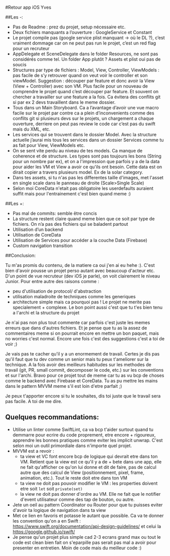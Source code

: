 #Retour app iOS Yves

##Les -:
- Pas de Readme : prez du projet, setup nécessaire etc.
- Deux fichiers manquants a l’ouverture : GoogleService et Constant
- Le projet compile pas (google service plist manquant -> où le DL ?), c’est vraiment dommage car on ne peut pas run le projet, c’est un red flag pour un recruteur
- AppDelegate et SceneDelegate dans le folder Resources, ne sont pas considérés comme tel. Un folder App plutôt ? Assets et plist oui pas de soucis
- Structures par type de fichiers : Model, View, Controller, ViewModels : pas facile de s’y retrouver quand on veut voir le controller et son viewModel. Suggestion : découper par feature et donc avoir la View (View + Controller) avec son VM. Plus facile pour un nouveau de comprendre le projet quand c’est découper par feature. Et souvent on chercher a travailler sur une feature a la fois. Ca évitera des conflits git si par ex 2 devs travaillent dans le meme dossier.
- Tous dans un Main Storyboard. Ca a l’avantage d’avoir une vue macro facile sur le projet par contre ca a plein d’inconvenients comme des conflits git si plusieurs devs sur le projets, un chargement a chaque ouverture, derriere on peut pas review le code car c’est pas du swift mais du XML, etc.
- Les services qui se trouvent dans le dossier Model. Avec la structure actuelle j’aurai mis tous les services dans un dossier Services comme tu as fait pour View, ViewModels etc.
- On se sent vite perdu au niveau de tes models. Ca manque de coherence et de structure. Les types sont pas toujours les bons (String pour un nombre par ex), et on a l'impression que parfois y a de la data pour aider les VM et View a avoir ce qu'ils ont besoin. Cette data est on dirait copier a travers plusieurs model. Ex de la solar category.
- Dans tes assets, si tu n'as pas les differentes taille d'images, met l'asset en single scale dans le panneau de droite (Scale>Single Scale)
- Selon moi CoreData n'etait pas obligatoire les userdefaults auraient suffit mais pour l'entrainement c'est bien quand meme :)

##Les +:
- Pas mal de commits: semble être concis
- La structure restent claire quand meme bien que ce soit par type de fichiers. On n’a pas des fichiers qui se baladent partout
- Utilisation d’un backend
- Utilisation de CoreData
- Utilisation de Services pour accéder a la couche Data (Firebase)
- Custom navigation transition


##Conclusion:

Tu m'as promis du contenu, de la matiere ca oui j'en ai eu hehe :). C'est bien d'avoir pousse un projet perso autant avec beaucoup d'acteur etc.
D'un point de vue recruteur (dev iOS je parle), on voit clairement le niveau Junior. Pour entre autre des raisons comme :
- peu d'utilisation de protocol/ d'abstraction
- utilisation maladroite de techniques comme les generiques
- architecture simple mais ca pourquoi pas ! Le projet ne merite pas specialement + complexe. Le bon point aussi c'est que tu t'es bien tenu a l'archi et la structure du projet

Je n'ai pas non plus tout commente car parfois c'est juste les memes erreurs que dans d'autres fichiers. Et je pense que tu as la assez de commentaires meme si on pourrait encore en mettre un bon paquet, mais no worries c'est normal. Encore une fois c'est des suggestions c'est a toi de voir ;)

Je vais pas te cacher qu'il y a un enormement de travail. Certes je dis pas qu'il faut que tu dev comme un senior mais tu peux t'ameliorer sur la technique. A la fois avoir des meilleurs habitudes sur les methodes de travail (git, PR, small commit, decomposer le code, etc.) sur les conventions et sur l'archi. 
Bravo pour ce projet tout de meme car tu as vu bcp de choses comme le backend avec Firebase et CoreData. Tu as pu mettre les mains dans le pattern MVVM meme s'il est loin d'etre parfait ;)

Je peux t'apporter encore si tu le souhaites, dis toi juste que le travail sera pas facile. A toi de me dire.

## Quelques recommandations:
- Utilise un linter comme SwiftLint, ca va bcp t'aider surtout quand tu demmarre pour ecrire du code proprement, etre encore + rigoureux, apprendre les bonnes pratiques comme eviter les implicit unwrap. C'est selon moi un outil primordiale dans n'importe quel projet.
- MVVM est a revoir :
    - ta view et VC font encore bcp de logique qui devrait etre dans ton VM. Retient que la view est ce qu'il y a de + bete dans une app, elle ne fait qu'afficher ce qu'on lui donne et dit de faire, pas de calcul autre que des calcul de View (positionnement, pixel, frame, animation, etc.). Tout le reste doit etre dans ton VM
    - ta view ne doit pas pouvoir modifier le VM : les properties doivent etre soit `let` soit `private(set)`
    - la view ne doit pas donner d'ordre au VM. Elle ne fait que le notifier d'event utilisateur comme des tap de bouton, ou autre.
- Jete un oeil au pattern Coordinator ou Router pour que tu puisses eviter d'avoir ta logique de navigation dans ta view
- Met ce lien en favoris et potasse le autant que possible. Ca va te donner les convention qu'on a en Swift : https://www.swift.org/documentation/api-design-guidelines/ et celui la https://google.github.io/swift/
- Je pense qu'un projet plus simple cad 2-3 ecrans grand max ou tout le code est clean bien fait on s'eparpille pas serait pas mal a avoir pour presenter en entretien. Moin de code mais du meilleur code :)
